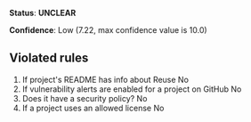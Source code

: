 **Status**: **UNCLEAR**

**Confidence**: Low (7.22, max confidence value is 10.0)

## Violated rules

1.  If project's README has info about Reuse No
1.  If vulnerability alerts are enabled for a project on GitHub No
1.  Does it have a security policy? No
1.  If a project uses an allowed license No
